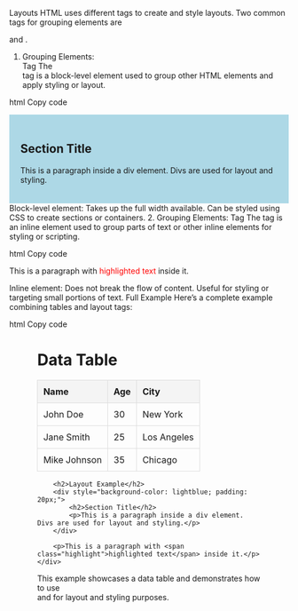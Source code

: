 Layouts
HTML uses different tags to create and style layouts. Two common tags for grouping elements are <div> and <span>.

1. Grouping Elements: <div> Tag
The <div> tag is a block-level element used to group other HTML elements and apply styling or layout.

html
Copy code
<div style="background-color: lightblue; padding: 20px;">
    <h2>Section Title</h2>
    <p>This is a paragraph inside a div element. Divs are used for layout and styling.</p>
</div>
Block-level element: Takes up the full width available.
Can be styled using CSS to create sections or containers.
2. Grouping Elements: <span> Tag
The <span> tag is an inline element used to group parts of text or other inline elements for styling or scripting.

html
Copy code
<p>This is a paragraph with <span style="color: red;">highlighted text</span> inside it.</p>
Inline element: Does not break the flow of content.
Useful for styling or targeting small portions of text.
Full Example
Here’s a complete example combining tables and layout tags:

html
Copy code
<!DOCTYPE html>
<html lang="en">
<head>
    <meta charset="UTF-8">
    <meta name="viewport" content="width=device-width, initial-scale=1.0">
    <title>Tables and Layouts</title>
    <style>
        .container {
            width: 80%;
            margin: 0 auto;
        }
        .highlight {
            color: red;
            font-weight: bold;
        }
        table {
            width: 100%;
            border-collapse: collapse;
        }
        th, td {
            padding: 10px;
            text-align: left;
            border: 1px solid #ddd;
        }
        th {
            background-color: #f4f4f4;
        }
    </style>
</head>
<body>
    <div class="container">
        <h1>Data Table</h1>
        <table>
            <thead>
                <tr>
                    <th>Name</th>
                    <th>Age</th>
                    <th>City</th>
                </tr>
            </thead>
            <tbody>
                <tr>
                    <td>John Doe</td>
                    <td>30</td>
                    <td>New York</td>
                </tr>
                <tr>
                    <td>Jane Smith</td>
                    <td>25</td>
                    <td>Los Angeles</td>
                </tr>
                <tr>
                    <td>Mike Johnson</td>
                    <td>35</td>
                    <td>Chicago</td>
                </tr>
            </tbody>
        </table>

        <h2>Layout Example</h2>
        <div style="background-color: lightblue; padding: 20px;">
            <h2>Section Title</h2>
            <p>This is a paragraph inside a div element. Divs are used for layout and styling.</p>
        </div>

        <p>This is a paragraph with <span class="highlight">highlighted text</span> inside it.</p>
    </div>
</body>
</html>
This example showcases a data table and demonstrates how to use <div> and <span> for layout and styling purposes.